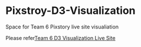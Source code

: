 # Pixstroy-D3-Visualization
Space for Team 6 Pixstory live site visualiation

Please refer[Team 6 D3 Visualization Live Site](https://tinawang-jy.github.io/Pixstroy-D3-Visualization/)
